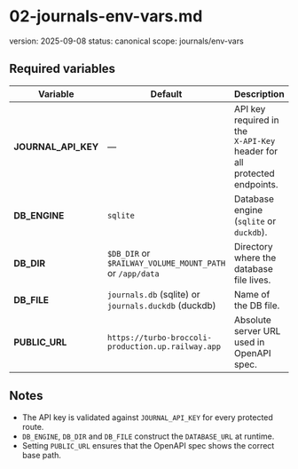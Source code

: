 # 02-journals-env-vars.md
version: 2025-09-08
status: canonical
scope: journals/env-vars

## Required variables

| Variable            | Default                              | Description |
|--------------------|--------------------------------------|-------------|
| **JOURNAL_API_KEY** | —                                    | API key required in the `X‑API‑Key` header for all protected endpoints. |
| **DB_ENGINE**       | `sqlite`                             | Database engine (`sqlite` or `duckdb`). |
| **DB_DIR**          | `$DB_DIR` or `$RAILWAY_VOLUME_MOUNT_PATH` or `/app/data` | Directory where the database file lives. |
| **DB_FILE**         | `journals.db` (sqlite) or `journals.duckdb` (duckdb) | Name of the DB file. |
| **PUBLIC_URL**      | `https://turbo-broccoli-production.up.railway.app` | Absolute server URL used in OpenAPI spec. |

## Notes
- The API key is validated against `JOURNAL_API_KEY` for every protected route.
- `DB_ENGINE`, `DB_DIR` and `DB_FILE` construct the `DATABASE_URL` at runtime.
- Setting `PUBLIC_URL` ensures that the OpenAPI spec shows the correct base path.

